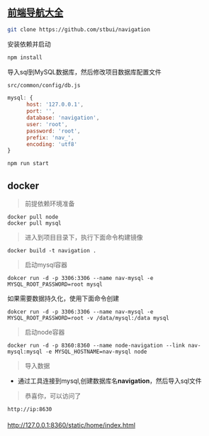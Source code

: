 [前端导航大全](back/favourite.md)
----------


```bash
git clone https://github.com/stbui/navigation
```

安装依赖并启动
```bash
npm install
```

导入sql到MySQL数据库，然后修改项目数据库配置文件
```bash
src/common/config/db.js
```

```javascript
mysql: {
      host: '127.0.0.1',
      port: '',
      database: 'navigation',
      user: 'root',
      password: 'root',
      prefix: 'nav_',
      encoding: 'utf8'
}
```

```bash
npm run start
```

## docker

> 前提依赖环境准备

```
docker pull node
docker pull mysql
```

> 进入到项目目录下，执行下面命令构建镜像

```
docker build -t navigation .
```

> 启动mysql容器

```
dokcer run -d -p 3306:3306 --name nav-mysql -e MYSQL_ROOT_PASSWORD=root mysql
```
如果需要数据持久化，使用下面命令创建
```
dokcer run -d -p 3306:3306 --name nav-mysql -e MYSQL_ROOT_PASSWORD=root -v /data/mysql:/data mysql
```

> 启动node容器

```
docker run -d -p 8360:8360 --name node-navigation --link nav-mysql:mysql -e MYSQL_HOSTNAME=nav-mysql node
```

> 导入数据

* 通过工具连接到mysql,创建数据库名**navigation**，然后导入sql文件


> 恭喜你，可以访问了
```
http://ip:8630
```


####

http://127.0.0.1:8360/static/home/index.html